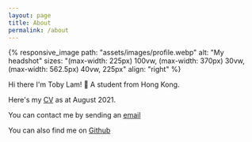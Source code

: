 ```yaml
---
layout: page
title: About
permalink: /about
---
```


{% responsive_image path: "assets/images/profile.webp" alt: "My headshot" sizes: "(max-width: 225px) 100vw, (max-width: 370px) 30vw, (max-width: 562.5px) 40vw,  225px" align: "right" %}

Hi there I'm Toby Lam! 👋 A student from Hong Kong. 

Here's my [CV]({{site.url}}/assets/documents/CV.pdf) as at August 2021. 

You can contact me by sending an [email](mailto:greenone092@gmail.com)

You can also find me on [Github](https://github.com/greenone092)
